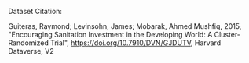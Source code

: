 Dataset Citation:

Guiteras, Raymond; Levinsohn, James; Mobarak, Ahmed Mushfiq, 2015, "Encouraging Sanitation Investment in the Developing World: A Cluster-Randomized Trial", https://doi.org/10.7910/DVN/GJDUTV, Harvard Dataverse, V2
